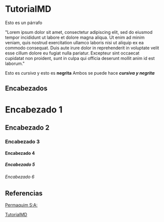 # TutorialMD

Esto es un párrafo

"Lorem ipsum dolor sit amet, consectetur adipiscing elit, sed do eiusmod tempor incididunt ut labore et dolore magna aliqua. Ut enim ad minim veniam, quis nostrud exercitation ullamco laboris nisi ut aliquip ex ea commodo consequat. Duis aute irure dolor in reprehenderit in voluptate velit esse cillum dolore eu fugiat nulla pariatur. Excepteur sint occaecat cupidatat non proident, sunt in culpa qui officia deserunt mollit anim id est laborum."

Esto es _cursiva_  y esto es **negrita**  Ambos se puede hace **_cursiva y negrita_**

## Encabezados

# Encabezado 1
## Encabezado 2
### Encabezado 3
#### Encabezado 4
##### Encabezado 5
###### Encabezado 6

## Referencias

[Permaquim S:A:](https://www.permaquim.com)

[TutorialMD](#TutorialMD)


